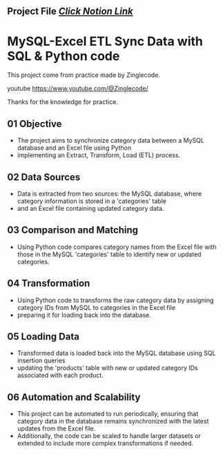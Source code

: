 
## Project File [_Click Notion Link_](https://www.notion.so/suphakit-panthu/MySQL-Excel-ETL-Sync-Data-with-SQL-Python-code-19b06fede8704189b71902406e413509?pvs=4)

# MySQL-Excel ETL Sync Data with SQL & Python code

This project come from practice made by Zinglecode.

youtube https://www.youtube.com/@Zinglecode/

Thanks for the knowledge for practice.

## 01 Objective
- The project aims to synchronize category data between a MySQL database and an Excel file using Python
- implementing an Extract, Transform, Load (ETL) process.

## 02 Data Sources
- Data is extracted from two sources: the MySQL database, where category information is stored in a 'categories' table
- and an Excel file containing updated category data.

## 03 Comparison and Matching
- Using Python code compares category names from the Excel file with those in the MySQL 'categories' table to identify new or updated categories.

## 04 Transformation
- Using Python code to transforms the raw category data by assigning category IDs from MySQL to categories in the Excel file
- preparing it for loading back into the database.

## 05 Loading Data
- Transformed data is loaded back into the MySQL database using SQL insertion queries
- updating the 'products' table with new or updated category IDs associated with each product.

## 06 Automation and Scalability
- This project can be automated to run periodically, ensuring that category data in the database remains synchronized with the latest updates from the Excel file.
- Additionally, the code can be scaled to handle larger datasets or extended to include more complex transformations if needed.
